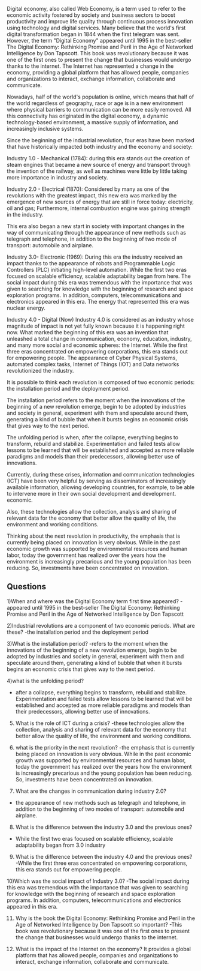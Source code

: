 Digital economy, also called Web Economy, is a term used to refer to the economic activity fostered by society and business sectors to boost productivity and improve life quality through continuous process innovation using technology and digital services.
Many believe that the world's first digital transformation began in 1844 when the first telegram was sent. However, the term "Digital Economy" appeared until 1995 in the best-seller The Digital Economy: Rethinking Promise and Peril in the Age of Networked Intelligence by Don Tapscott.
This book was revolutionary because it was one of the first ones to present the change that businesses would undergo thanks to the internet. The Internet has represented a change in the economy, providing a global platform that has allowed people, companies and organizations to interact, exchange information, collaborate and communicate.

Nowadays, half of the world's population is online, which means that half of the world regardless of geography, race or age is in a new environment where physical barriers to communication can be more easily removed. All this connectivity has originated in the digital economy, a dynamic technology-based environment, a massive supply of information, and increasingly inclusive systems.


Since the beginning of the industrial revolution, four eras have been marked that have historically impacted both industry and the economy and society:

Industry 1.0 - Mechanical (1784): during this era stands out the creation of steam engines that became a new source of energy and transport through the invention of the railway, as well as machines were little by little taking more importance in industry and society.

Industry 2.0 - Electrical (1870): Considered by many as one of the revolutions with the greatest impact, this new era was marked by the emergence of new sources of energy that are still in force today: electricity, oil and gas; Furthermore, internal combustion engine was gaining strength in the industry.

This era also began a new start in society with important changes in the way of communicating through the appearance of new methods such as telegraph and telephone, in addition to the beginning of two mode of transport: automobile and airplane.

Industry 3.0- Electronic (1969): During this era the industry received an impact thanks to the appearance of robots and Programmable Logic Controllers (PLC) initiating high-level automation. While the first two eras focused on scalable efficiency, scalable adaptability began from here.
The social impact during this era was tremendous with the importance that was given to searching for knowledge with the beginning of research and space exploration programs. In addition, computers, telecommunications and electronics appeared in this era.
The energy that represented this era was nuclear energy.

Industry 4.0 - Digital (Now)
Industry 4.0 is considered as an industry whose magnitude of impact is not yet fully known because it is happening right now.
What marked the beginning of this era was an invention that unleashed a total change in communication, economy, education, industry, and many more social and economic spheres: the Internet.
While the first three eras concentrated on empowering corporations, this era stands out for empowering people. The appearance of Cyber Physical Systems, automated complex tasks, Internet of Things (IOT) and Data networks revolutionized the industry.


It is possible to think each revolution is composed of two economic periods: the installation period and the deployment period.

The installation period refers to the moment when the innovations of the beginning of a new revolution emerge, begin to be adopted by industries and society in general, experiment with them and speculate around them, generating a kind of bubble that when it bursts begins an economic crisis that gives way to the next period.

The unfolding period is when, after the collapse, everything begins to transform, rebuild and stabilize. Experimentation and failed tests allow lessons to be learned that will be established and accepted as more reliable paradigms and models than their predecessors, allowing better use of innovations.

Currently, during these crises, information and communication technologies (ICT) have been very helpful by serving as disseminators of increasingly available information, allowing developing countries, for example, to be able to intervene more in their own social development and development. economic.

Also, these technologies allow the collection, analysis and sharing of relevant data for the economy that better allow the quality of life, the environment and working conditions.

Thinking about the next revolution in productivity, the emphasis that is currently being placed on innovation is very obvious. While in the past economic growth was supported by environmental resources and human labor, today the government has realized over the years how the environment is increasingly precarious and the young population has been reducing. So, investments have been concentrated on innovation.



## Questions

1)When and where was the Digital Economy term first time appeared?
-appeared until 1995 in the best-seller The Digital Economy: Rethinking Promise and Peril in the Age of Networked Intelligence by Don Tapscott

2)Industrial revolutions are a component of two economic periods. What are these?
-the installation period and the deployment period

3)What is the installation period?
-refers to the moment when the innovations of the beginning of a new revolution emerge, begin to be adopted by industries and society in general, experiment with them and speculate around them, generating a kind of bubble that when it bursts begins an economic crisis that gives way to the next period.

4)what is the unfolding period?
- after a collapse, everything begins to transform, rebuild and stabilize. Experimentation and failed tests allow lessons to be learned that will be established and accepted as more reliable paradigms and models than their predecessors, allowing better use of innovations.

5) What is the role of ICT during a crisis?
-these technologies allow the collection, analysis and sharing of relevant data for the economy that better allow the quality of life, the environment and working conditions.

6) what is the priority in the next revolution?
-the emphasis that is currently being placed on innovation is very obvious. While in the past economic growth was supported by environmental resources and human labor, today the government has realized over the years how the environment is increasingly precarious and the young population has been reducing. So, investments have been concentrated on innovation.

7) What are the changes in communication during industry 2.0?
- the appearance of new methods such as telegraph and telephone, in addition to the beginning of two modes of transport: automobile and airplane.

8) What is the difference between the industry 3.0 and the previous ones?
-  While the first two eras focused on scalable efficiency, scalable adaptability began from 3.0 industry

9) What is the difference between the industry 4.0 and the previous ones?
-While the first three eras concentrated on empowering corporations, this era stands out for empowering people. 

10)Which was the social impact of Industry 3.0?
-The social impact during this era was tremendous with the importance that was given to searching for knowledge with the beginning of research and space exploration programs. In addition, computers, telecommunications and electronics appeared in this era.

11) Why is the book the Digital Economy: Rethinking Promise and Peril in the Age of Networked Intelligence by Don Tapscott  so important?
-This book was revolutionary because it was one of the first ones to present the change that businesses would undergo thanks to the internet.

12) What is the impact of the Internet on the economy?
It provides a global platform that has allowed people, companies and organizations to interact, exchange information, collaborate and communicate.

